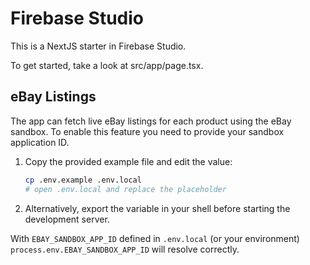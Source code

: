 # Firebase Studio

This is a NextJS starter in Firebase Studio.

To get started, take a look at src/app/page.tsx.

## eBay Listings

The app can fetch live eBay listings for each product using the eBay sandbox.
To enable this feature you need to provide your sandbox application ID.

1. Copy the provided example file and edit the value:

   ```bash
   cp .env.example .env.local
   # open .env.local and replace the placeholder
   ```

2. Alternatively, export the variable in your shell before starting the
   development server.

With `EBAY_SANDBOX_APP_ID` defined in `.env.local` (or your environment)
`process.env.EBAY_SANDBOX_APP_ID` will resolve correctly.
